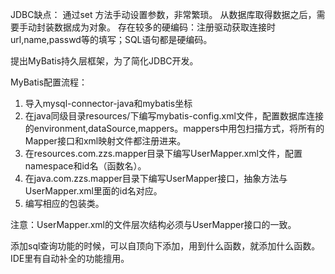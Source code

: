 JDBC缺点：
通过set 方法手动设置参数，非常繁琐。
从数据库取得数据之后，需要手动封装数据成为对象。
存在较多的硬编码：注册驱动获取连接时url,name,passwd等的填写；SQL语句都是硬编码。

提出MyBatis持久层框架，为了简化JDBC开发。

MyBatis配置流程：
1. 导入mysql-connector-java和mybatis坐标
2. 在java同级目录resources/下编写mybatis-config.xml文件，配置数据库连接的environment,dataSource,mappers。mappers中用包扫描方式，将所有的Mapper接口和xml映射文件都注册进来。
3. 在resources.com.zzs.mapper目录下编写UserMapper.xml文件，配置namespace和id名（函数名）。
4. 在java.com.zzs.mapper目录下编写UserMapper接口，抽象方法与UserMapper.xml里面的id名对应。 
5. 编写相应的包装类。

注意：UserMapper.xml的文件层次结构必须与UserMapper接口的一致。

添加sql查询功能的时候，可以自顶向下添加，用到什么函数，就添加什么函数。IDE里有自动补全的功能擅用。
